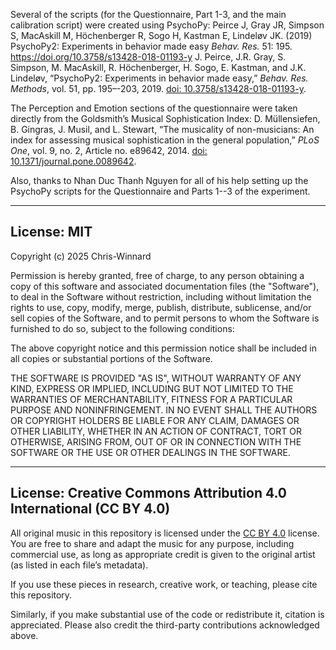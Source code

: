 Several of the scripts (for the Questionnaire, Part 1-3, and the main calibration script) were created using PsychoPy:
Peirce J, Gray JR, Simpson S, MacAskill M, Höchenberger R, Sogo H, Kastman E, Lindeløv JK. (2019) PsychoPy2: Experiments in behavior made easy *Behav. Res.* 51: 195. 
https://doi.org/10.3758/s13428-018-01193-y
J. Peirce, J.R. Gray, S. Simpson, M. MacAskill, R. Höchenberger, H. Sogo, E. Kastman, and J.K. Lindeløv, “PsychoPy2: Experiments in behavior made easy,” *Behav. Res. Methods*, vol. 51, pp. 195–-203, 2019. [doi: 10.3758/s13428-018-01193-y](https://doi.org/10.3758/s13428-018-01193-y).

The Perception and Emotion sections of the questionnaire were taken directly from the Goldsmith’s Musical Sophistication Index:
D. Müllensiefen, B. Gingras, J. Musil, and L. Stewart, “The musicality of non-musicians: An index for assessing musical sophistication in the general population,” *PLoS One*, vol. 9, no. 2, Article no. e89642, 2014. [doi: 10.1371/journal.pone.0089642](https://doi.org/10.1371/journal.pone.0089642).

Also, thanks to Nhan Duc Thanh Nguyen for all of his help setting up the PsychoPy scripts for the Questionnaire and Parts 1--3 of the experiment.

---

## License: MIT

Copyright (c) 2025 Chris-Winnard

Permission is hereby granted, free of charge, to any person obtaining a copy
of this software and associated documentation files (the "Software"), to deal
in the Software without restriction, including without limitation the rights
to use, copy, modify, merge, publish, distribute, sublicense, and/or sell
copies of the Software, and to permit persons to whom the Software is
furnished to do so, subject to the following conditions:

The above copyright notice and this permission notice shall be included in all
copies or substantial portions of the Software.

THE SOFTWARE IS PROVIDED "AS IS", WITHOUT WARRANTY OF ANY KIND, EXPRESS OR
IMPLIED, INCLUDING BUT NOT LIMITED TO THE WARRANTIES OF MERCHANTABILITY,
FITNESS FOR A PARTICULAR PURPOSE AND NONINFRINGEMENT. IN NO EVENT SHALL THE
AUTHORS OR COPYRIGHT HOLDERS BE LIABLE FOR ANY CLAIM, DAMAGES OR OTHER
LIABILITY, WHETHER IN AN ACTION OF CONTRACT, TORT OR OTHERWISE, ARISING FROM,
OUT OF OR IN CONNECTION WITH THE SOFTWARE OR THE USE OR OTHER DEALINGS IN THE
SOFTWARE.

---

## License: Creative Commons Attribution 4.0 International (CC BY 4.0)

All original music in this repository is licensed under the [CC BY 4.0](https://creativecommons.org/licenses/by/4.0/) license. You are free to share and adapt the music for any purpose, including commercial use, as long as appropriate credit is given to the original artist (as listed in each file’s metadata).

If you use these pieces in research, creative work, or teaching, please cite this repository.

Similarly, if you make substantial use of the code or redistribute it, citation is appreciated. Please also credit the third-party contributions acknowledged above.
